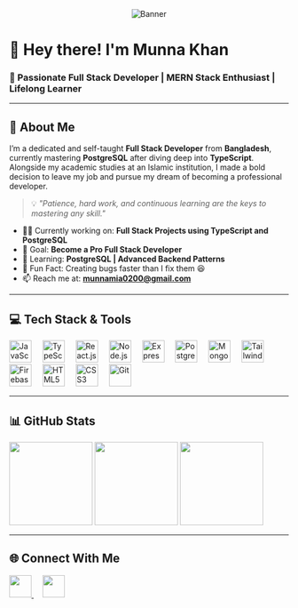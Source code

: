 <div align="center">
  <img src="https://i.ibb.co/xfKXZRP/Screenshot-2025-01-24-102654.png" alt="Banner" />
</div>

# 👋 Hey there! I'm Munna Khan

### 🚀 Passionate Full Stack Developer | MERN Stack Enthusiast | Lifelong Learner

---

## 🧠 About Me

I’m a dedicated and self-taught **Full Stack Developer** from **Bangladesh**, currently mastering **PostgreSQL** after diving deep into **TypeScript**. Alongside my academic studies at an Islamic institution, I made a bold decision to leave my job and pursue my dream of becoming a professional developer.

> 💡 _"Patience, hard work, and continuous learning are the keys to mastering any skill."_  

- 🧑‍💻 Currently working on: **Full Stack Projects using TypeScript and PostgreSQL**
- 🎯 Goal: **Become a Pro Full Stack Developer**
- 🌱 Learning: **PostgreSQL | Advanced Backend Patterns**
- 🐞 Fun Fact: Creating bugs faster than I fix them 😆
- 📫 Reach me at: **munnamia0200@gmail.com**

---

## 💻 Tech Stack & Tools

<div align="left">
  <img src="https://cdn.jsdelivr.net/gh/devicons/devicon/icons/javascript/javascript-original.svg" height="40" alt="JavaScript" />
  <img width="12" />
  <img src="https://cdn.jsdelivr.net/gh/devicons/devicon/icons/typescript/typescript-original.svg" height="40" alt="TypeScript" />
  <img width="12" />
  <img src="https://cdn.jsdelivr.net/gh/devicons/devicon/icons/react/react-original.svg" height="40" alt="React.js" />
  <img width="12" />
  <img src="https://cdn.jsdelivr.net/gh/devicons/devicon/icons/nodejs/nodejs-original.svg" height="40" alt="Node.js" />
  <img width="12" />
  <img src="https://cdn.jsdelivr.net/gh/devicons/devicon/icons/express/express-original.svg" height="40" alt="Express.js" />
  <img width="12" />
  <img src="https://cdn.jsdelivr.net/gh/devicons/devicon/icons/postgresql/postgresql-original.svg" height="40" alt="PostgreSQL" />
  <img width="12" />
  <img src="https://cdn.jsdelivr.net/gh/devicons/devicon/icons/mongodb/mongodb-original.svg" height="40" alt="MongoDB" />
  <img width="12" />
  <img src="https://upload.wikimedia.org/wikipedia/commons/d/d5/Tailwind_CSS_Logo.svg" height="40" alt="Tailwind CSS" />
  <img width="12" />
  <img src="https://cdn.jsdelivr.net/gh/devicons/devicon/icons/firebase/firebase-plain.svg" height="40" alt="Firebase" />
  <img width="12" />
  <img src="https://cdn.jsdelivr.net/gh/devicons/devicon/icons/html5/html5-original.svg" height="40" alt="HTML5" />
  <img width="12" />
  <img src="https://cdn.jsdelivr.net/gh/devicons/devicon/icons/css3/css3-original.svg" height="40" alt="CSS3" />
  <img width="12" />
  <img src="https://cdn.jsdelivr.net/gh/devicons/devicon/icons/git/git-original.svg" height="40" alt="Git" />
</div>

---

## 📊 GitHub Stats

<div align="left">
  <img src="https://github-readme-stats.vercel.app/api?username=md-munna-khan&show_icons=true&theme=radical" height="150" />
  <img src="https://github-readme-streak-stats.herokuapp.com/?user=md-munna-khan&theme=radical" height="150" />
  <img src="https://github-readme-stats.vercel.app/api/top-langs/?username=md-munna-khan&layout=compact&theme=radical" height="150" />
</div>

---

## 🌐 Connect With Me

<div align="left">
  <a href="https://github.com/md-munna-khan" target="_blank">
    <img src="https://cdn.jsdelivr.net/gh/devicons/devicon/icons/github/github-original.svg" width="40" height="40" />
  </a>
  <img width="12" />
  <a href="https://www.linkedin.com/in/munna-mia-9b43422b9" target="_blank">
    <img src="https://raw.githubusercontent.com/maurodesouza/profile-readme-generator/master/src/assets/icons/social/linkedin/default.svg" width="40" height="40" />
  </a>
</div>
